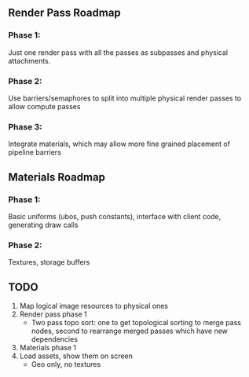 ## Render Pass Roadmap
### Phase 1: 
Just one render pass with all the passes as subpasses and physical attachments. 
### Phase 2: 
Use barriers/semaphores to split into multiple physical render passes to allow compute passes
### Phase 3: 
Integrate materials, which may allow more fine grained placement of pipeline barriers

## Materials Roadmap
### Phase 1:
Basic uniforms (ubos, push constants), interface with client code, generating draw calls
### Phase 2:
Textures, storage buffers

## TODO
1. Map logical image resources to physical ones
2. Render pass phase 1
    - Two pass topo sort: one to get topological sorting to merge pass nodes, second to rearrange merged passes which have new dependencies
3. Materials phase 1
4. Load assets, show them on screen
    - Geo only, no textures